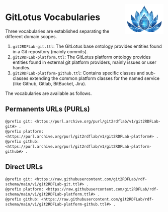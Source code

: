 <a href="https://github.com/git2RDFLab/"><img align="right" role="right" height="96" src="https://github.com/git2RDFLab/.github/blob/main/profile/images/GitLotus-logo.png?raw=true" style="height: 96px;z-index: 1000000" title="GitLotus" alt="GitLotus"/></a>

# GitLotus Vocabularies 

Three vocabularies are established separating the different domain scopes.

1. `git2RDFLab-git.ttl`: The GitLotus base ontology provides entities found in a Git repository (mainly commits).
2. `git2RDFLab-platform.ttl`: The GitLotus platform ontology provides entities found in external git platform providers, mainly issues or user handles.
3. `git2RDFLab-platform-github.ttl`: Contains specific classes and sub-classes extending the common platform classes for the named service (like Github, Gitlab, BitBucket, Jira).

The vocabularies are available as follows.

## Permanents URLs (PURLs)

```
@prefix git: <https://purl.archive.org/purl/git2rdflab/v1/git2RDFLab-git#> .
@prefix platform: <https://purl.archive.org/purl/git2rdflab/v1/git2RDFLab-platform#> .
@prefix github: <https://purl.archive.org/purl/git2rdflab/v1/git2RDFLab-platform-github#> .
```

## Direct URLs

```
@prefix git: <https://raw.githubusercontent.com/git2RDFLab/rdf-schema/main/v1/git2RDFLab-git.ttl#> .
@prefix platform: <https://raw.githubusercontent.com/git2RDFLab/rdf-schema/main/v1/git2RDFLab-platform.ttl#> .
@prefix github: <https://raw.githubusercontent.com/git2RDFLab/rdf-schema/main/v1/git2RDFLab-platform-github.ttl#> .
```


